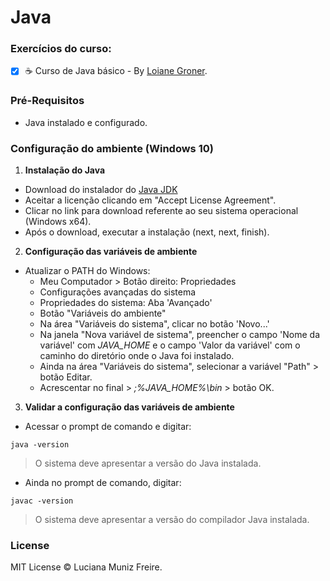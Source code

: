 # Java

### Exercícios do curso:

 - [x] :coffee: Curso de Java básico - By [Loiane Groner](http://loiane.training).


### Pré-Requisitos

 * Java instalado e configurado.
 

### Configuração do ambiente (Windows 10)

1. **Instalação do Java**

- Download do instalador do [Java JDK](http://www.oracle.com/technetwork/pt/java/javase/downloads)
- Aceitar a licenção clicando em "Accept License Agreement".
- Clicar no link para download referente ao seu sistema operacional (Windows x64).
- Após o download, executar a instalação (next, next, finish).

2. **Configuração das variáveis de ambiente**

- Atualizar o PATH do Windows:
    * Meu Computador > Botão direito: Propriedades
    * Configurações avançadas do sistema
    * Propriedades do sistema: Aba 'Avançado'
    * Botão "Variáveis do ambiente"
    * Na área "Variáveis do sistema", clicar no botão 'Novo...'
    * Na janela "Nova variável de sistema", preencher o campo 'Nome da variável' com *JAVA_HOME* e o campo 'Valor da variável' com o caminho do diretório onde o Java foi instalado.
    * Ainda na área "Variáveis do sistema", selecionar a variável "Path" > botão Editar.
    * Acrescentar no final > *;%JAVA_HOME%\bin* > botão OK.

3. **Validar a configuração das variáveis de ambiente**

- Acessar o prompt de comando e digitar:

```
java -version
```

> O sistema deve apresentar a versão do Java instalada.

- Ainda no prompt de comando, digitar:

```
javac -version
```

> O sistema deve apresentar a versão do compilador Java instalada.


### License

MIT License © Luciana Muniz Freire.